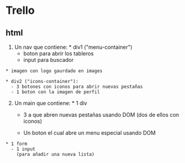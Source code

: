 # Trello

## html

  1. Un nav que contiene:
    * div1 ("menu-container")
      - boton para abrir los tableros
      - input para buscador

    * imagen con logo gaurdado en images

    * div2 ("icons-container"):
      - 3 botones con iconos para abrir nuevas pestañas
      - 1 boton con la imagen de perfil

  2. Un main que contiene:
    * 1 div
      - 3 a que abren nuevas pestañas usando DOM
        (dos de ellos con iconos)

      - Un boton el cual abre un menu especial usando DOM

    * 1 form
      - 1 input
        (para añadir una nueva lista)
